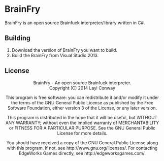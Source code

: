 # BrainFry #
BrainFry is an open source Brainfuck interpreter/library written in C#.

## Building ##
1. Download the version of BrainFry you want to build.
2. Build the BrainFry from Visual Studio 2013.

## License ##
<div align="center">
    <p>
        BrainFry - An open source Brainfuck interpreter.<br />
        Copyright (C) 2014  Layl Conway
    </p>
    <p>
        This program is free software: you can redistribute it and/or modify
        it under the terms of the GNU General Public License as published by
        the Free Software Foundation, either version 3 of the License, or
        any later version.
    </p>
    <p>
        This program is distributed in the hope that it will be useful,
        but WITHOUT ANY WARRANTY; without even the implied warranty of
        MERCHANTABILITY or FITNESS FOR A PARTICULAR PURPOSE.  See the
        GNU General Public License for more details.
    </p>
    <p>
        You should have received a copy of the GNU General Public License
        along with this program. If not, see http://www.gnu.org/licenses/.
        For contacting EdgeWorks Games directly, see http://edgeworksgames.com/.
    </p>
</div>